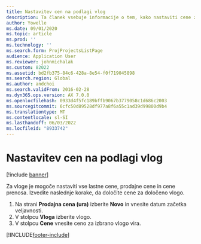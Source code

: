 ```yaml
---
title: Nastavitev cen na podlagi vlog
description: Ta članek vsebuje informacije o tem, kako nastaviti cene za določene vloge.
author: Yowelle
ms.date: 09/01/2020
ms.topic: article
ms.prod: ''
ms.technology: ''
ms.search.form: ProjProjectsListPage
audience: Application User
ms.reviewer: johnmichalak
ms.custom: 82022
ms.assetid: bd2fb375-84c6-428a-8e54-f0f719045898
ms.search.region: Global
ms.author: andchoi
ms.search.validFrom: 2016-02-28
ms.dyn365.ops.version: AX 7.0.0
ms.openlocfilehash: 0933d4f5fc189bffb9067b3779058c1d686c2003
ms.sourcegitcommit: 6cfc50d89528df977a8f6a55c1ad39d99800d9b4
ms.translationtype: MT
ms.contentlocale: sl-SI
ms.lasthandoff: 06/03/2022
ms.locfileid: "8933742"
---
```

# <a name="set-up-role-based-pricing"></a>Nastavitev cen na podlagi vlog

[!include [banner](../includes/banner.md)]

Za vloge je mogoče nastaviti vse lastne cene, prodajne cene in cene prenosa. Izvedite naslednje korake, da določite cene za določeno vlogo.

1. Na strani **Prodajna cena (ura)** izberite **Novo** in vnesite datum začetka veljavnosti.
2. V stolpcu **Vloga** izberite vlogo.
3. V stolpcu **Cene** vnesite ceno za izbrano vlogo vira.


[!INCLUDE[footer-include](../includes/footer-banner.md)]